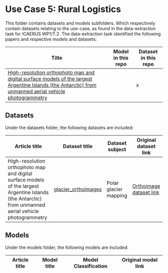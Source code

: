 # Use Case 5: Rural Logistics

This folder contains datasets and models subfolders. Which respectively contain datasets relating to the use-case, as found in the data-extraction task for ICAERUS WP1/T.2.
The data-extraction task identified the following papers and respective models and datasets:

| Title | Model in this repo | Dataset in this repo |
| ----- | ----- | -----| 
| [High-resolution orthophoto map and digital surface models of the largest Argentine Islands (the Antarctic) from unmanned aerial vehicle photogrammetry](https://www.tandfonline.com/doi/full/10.1080/17445647.2020.1748130) |  | x |
## Datasets

Under the datasets folder, the following datasets are included:

| Article title | Dataset title | Dataset subject | Original dataset link | 
| ----- | ----- | ----- | ----- |
| High-resolution orthophoto map and digital surface models of the largest Argentine Islands (the Antarctic) from unmanned aerial vehicle photogrammetry |  [glacier_orthoimages](https://github.com/ICAERUS-EU/ddal/blob/main/UC5/datasets/glacier_orthoimages.md) | Polar glacier mapping | [Orthoimage dataset link](https://zenodo.org/record/3686164#.Y_eF3dLMJhE)


## Models

Under the models folder, the following models are included:

| Article title | Model title | Model Classification | Original model link |
| ----- | ----- | ----- | ----- |
